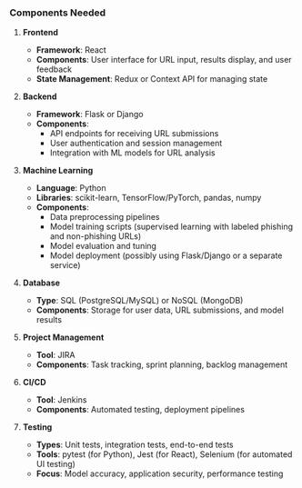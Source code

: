 ### Components Needed
1. **Frontend**
   - **Framework**: React
   - **Components**: User interface for URL input, results display, and user feedback
   - **State Management**: Redux or Context API for managing state

2. **Backend**
   - **Framework**: Flask or Django
   - **Components**: 
     - API endpoints for receiving URL submissions
     - User authentication and session management
     - Integration with ML models for URL analysis

3. **Machine Learning**
   - **Language**: Python
   - **Libraries**: scikit-learn, TensorFlow/PyTorch, pandas, numpy
   - **Components**: 
     - Data preprocessing pipelines
     - Model training scripts (supervised learning with labeled phishing and non-phishing URLs)
     - Model evaluation and tuning
     - Model deployment (possibly using Flask/Django or a separate service)

4. **Database**
   - **Type**: SQL (PostgreSQL/MySQL) or NoSQL (MongoDB)
   - **Components**: Storage for user data, URL submissions, and model results

5. **Project Management**
   - **Tool**: JIRA
   - **Components**: Task tracking, sprint planning, backlog management

6. **CI/CD**
   - **Tool**: Jenkins
   - **Components**: Automated testing, deployment pipelines

7. **Testing**
   - **Types**: Unit tests, integration tests, end-to-end tests
   - **Tools**: pytest (for Python), Jest (for React), Selenium (for automated UI testing)
   - **Focus**: Model accuracy, application security, performance testing
